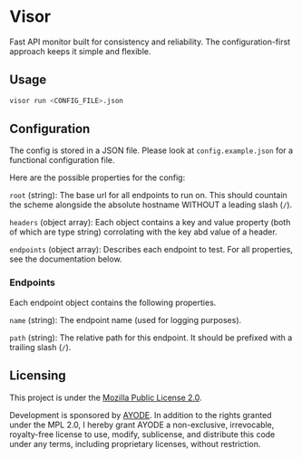 # Visor

Fast API monitor built for consistency and reliability. The configuration-first approach keeps it simple and flexible.

## Usage

```bash
visor run <CONFIG_FILE>.json
```

## Configuration

The config is stored in a JSON file. Please look at `config.example.json` for a functional configuration file.

Here are the possible properties for the config:

`root` (string): The base url for all endpoints to run on. This should countain the scheme alongside the absolute hostname WITHOUT a leading slash (`/`).

`headers` (object array): Each object contains a key and value property (both of which are type string) corrolating with the key abd value of a header.

`endpoints` (object array): Describes each endpoint to test. For all properties, see the documentation below.

### Endpoints

Each endpoint object contains the following properties.

`name` (string): The endpoint name (used for logging purposes).

`path` (string): The relative path for this endpoint. It should be prefixed with a trailing slash (`/`).

## Licensing

This project is under the [Mozilla Public License 2.0](https://github.com/Xtendera/Visor/blob/main/LICENSE).

Development is sponsored by [AYODE](https://ayode.org). In addition to the rights granted under the MPL 2.0, I hereby grant AYODE a non-exclusive, irrevocable, royalty-free license to use, modify, sublicense, and distribute this code under any terms, including proprietary licenses, without restriction.

